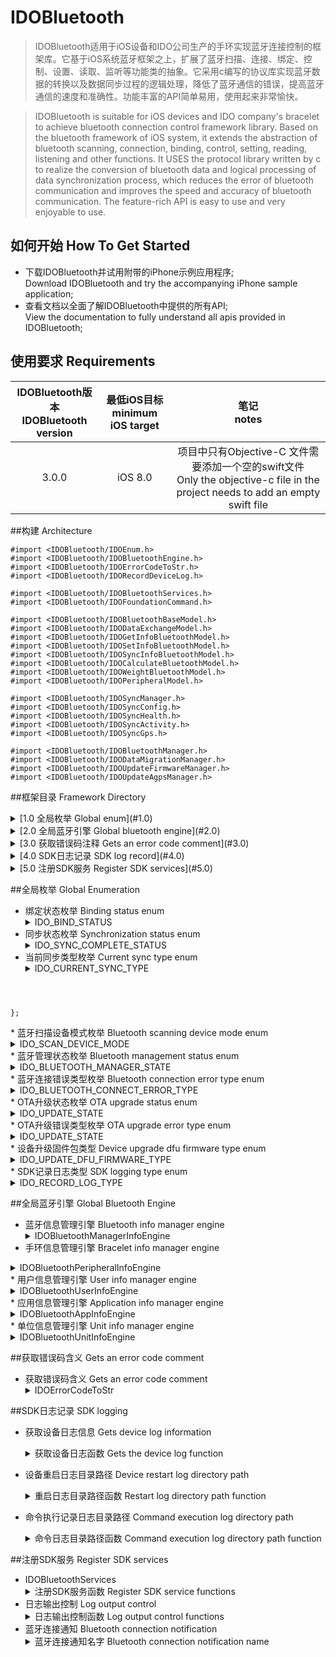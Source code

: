 # IDOBluetooth
>IDOBluetooth适用于iOS设备和IDO公司生产的手环实现蓝牙连接控制的框架库。它基于iOS系统蓝牙框架之上，扩展了蓝牙扫描、连接、绑定、控制、设置、读取、监听等功能类的抽象。它采用c编写的协议库实现蓝牙数据的转换以及数据同步过程的逻辑处理，降低了蓝牙通信的错误，提高蓝牙通信的速度和准确性。功能丰富的API简单易用，使用起来非常愉快。

>IDOBluetooth is suitable for iOS devices and IDO company's bracelet to achieve bluetooth connection control framework library. Based on the bluetooth framework of iOS system, it extends the abstraction of bluetooth scanning, connection, binding, control, setting, reading, listening and other functions. It USES the protocol library written by c to realize the conversion of bluetooth data and logical processing of data synchronization process, which reduces the error of bluetooth communication and improves the speed and accuracy of bluetooth communication. The feature-rich API is easy to use and very enjoyable to use.

## 如何开始 How To Get Started

* 下载IDOBluetooth并试用附带的iPhone示例应用程序;
 <br>Download IDOBluetooth and try the accompanying iPhone sample application;
* 查看文档以全面了解IDOBluetooth中提供的所有API;
 <br>View the documentation to fully understand all apis provided in IDOBluetooth;
 
## 使用要求 Requirements
| IDOBluetooth版本 <br>IDOBluetooth version | 最低iOS目标 <br>minimum iOS target| 笔记 <br>notes |
| :------:| :------: | :------: |
| 3.0.0 | iOS 8.0 | 项目中只有Objective-C 文件需要添加一个空的swift文件 <br> Only the objective-c file in the project needs to add an empty swift file |

##构建 Architecture

```
#import <IDOBluetooth/IDOEnum.h>
#import <IDOBluetooth/IDOBluetoothEngine.h>
#import <IDOBluetooth/IDOErrorCodeToStr.h>
#import <IDOBluetooth/IDORecordDeviceLog.h>

#import <IDOBluetooth/IDOBluetoothServices.h>
#import <IDOBluetooth/IDOFoundationCommand.h>

#import <IDOBluetooth/IDOBluetoothBaseModel.h>
#import <IDOBluetooth/IDODataExchangeModel.h>
#import <IDOBluetooth/IDOGetInfoBluetoothModel.h>
#import <IDOBluetooth/IDOSetInfoBluetoothModel.h>
#import <IDOBluetooth/IDOSyncInfoBluetoothModel.h>
#import <IDOBluetooth/IDOCalculateBluetoothModel.h>
#import <IDOBluetooth/IDOWeightBluetoothModel.h>
#import <IDOBluetooth/IDOPeripheralModel.h>

#import <IDOBluetooth/IDOSyncManager.h>
#import <IDOBluetooth/IDOSyncConfig.h>
#import <IDOBluetooth/IDOSyncHealth.h>
#import <IDOBluetooth/IDOSyncActivity.h>
#import <IDOBluetooth/IDOSyncGps.h>

#import <IDOBluetooth/IDOBluetoothManager.h>
#import <IDOBluetooth/IDODataMigrationManager.h>
#import <IDOBluetooth/IDOUpdateFirmwareManager.h>
#import <IDOBluetooth/IDOUpdateAgpsManager.h>
```
##框架目录 Framework Directory
  <details>
  <summary>[1.0 全局枚举 Global enum](#1.0)</summary>
  <pre>
  [1.1 绑定状态枚举 Binding status enum](#1.1)
  [1.2 同步状态枚举 Synchronization status enum](#1.2)
  [1.3 当前同步类型枚举 Current sync type enum](#1.3)
  [1.4 蓝牙扫描设备模式枚举 Bluetooth scanning device mode enum](#1.4)
  [1.5 蓝牙管理状态枚举 Bluetooth management status enum](#1.5)
  [1.6 蓝牙连接错误类型枚举 Bluetooth connection error type enum](#1.6)
  [1.7 OTA升级状态枚举 OTA upgrade status enum](#1.7)
  [1.8 OTA升级错误类型枚举 OTA upgrade error type enum](#1.8)
  [1.9 设备升级固件包类型 Device upgrade dfu firmware type enum](#1.9)
  [1.10 SDK记录日志类型 SDK logging type enum](#1.10)
  </pre>
  </details>
  
 <details>
  <summary>[2.0 全局蓝牙引擎 Global bluetooth engine](#2.0)</summary>
  <pre>
  [2.1 蓝牙信息管理引擎 Bluetooth info manager engine](#2.1)
  [2.2 手环信息管理引擎 Bracelet info manager engine](#2.2)
  [2.3 用户信息管理引擎 User info manager engine](#2.3)
  [2.4 应用信息管理引擎 Application info manager engine](#2.4)
  [2.5 单位信息管理引擎 Unit info manager engine](#2.5)
  </pre>
  </details>
  
  <details>
  <summary>[3.0 获取错误码注释 Gets an error code comment](#3.0)</summary>
  <pre>
  [3.1 获取错误码注释函数 Gets the error code comment function](#3.1)
  </pre>
  </details>
  
  <details>
  <summary>[4.0 SDK日志记录 SDK log record](#4.0)</summary>
  <pre>
  [4.1 获取设备日志信息 Gets device log information](#4.1)
  [4.2 设备重启日志目录路径 Device restart log directory path](#4.2)
  [4.3 命令执行记录日志目录路径 Command execution log directory path](#4.3)
  </pre>
  </details>
  
  <details>
  <summary>[5.0 注册SDK服务 Register SDK services](#5.0)</summary>
  <pre>
  [5.1 注册SDK服务函数 Register SDK service functions](#5.1)
  [5.2 日志输出控制函数 Log output control functions](#5.2)
  [5.3 蓝牙连接通知名字 Bluetooth connection notification name](#5.3)
  </pre>
  </details>
  
##<span id="1.0">全局枚举 Global Enumeration</span>
* <span id="1.1">绑定状态枚举 Binding status enum</span> 
  <details>
  <summary>IDO_BIND_STATUS</summary>
  <pre><code> typedef NS_ENUM(NSInteger, IDO_BIND_STATUS) {
    //绑定失败 Binding failed
    IDO_BLUETOOTH_BIND_FAILED = 0, 
    //绑定成功 Binding succeeded
    IDO_BLUETOOTH_BIND_SUCCESS, 
    //已经绑定 Already bound
    IDO_BLUETOOTH_BINDED, 
    //需要授权绑定 Need authorization binding
    IDO_BLUETOOTH_NEED_AUTH, 
    //拒绝绑定 Rejected binding
    IDO_BLUETOOTH_REFUSED_BINDED,
   }; 
  </code></pre>
  </details>
* <span id="1.2">同步状态枚举 Synchronization status enum</span>
  <details>
  <summary>IDO_SYNC_COMPLETE_STATUS</summary>
  <pre><code> typedef NS_ENUM(NSInteger, IDO_SYNC_COMPLETE_STATUS) {
     // 全部同步完成 All sync completed
    IDO_SYNC_GLOBAL_COMPLETE = 1, 
     // 配置同步完成 Configuration sync completed
    IDO_SYNC_CONFIG_COMPLETE,
    // 健康同步完成 Health synchronization completed
    IDO_SYNC_HEALTH_COMPLETE,  
    // 活动同步完成 Activity synchronization completed
    IDO_SYNC_ACTIVITY_COMPLETE, 
    // GPS同步完成 GPS synchronization completed
    IDO_SYNC_GPS_COMPLETE, 
  };
  </code></pre>
  </details>
* <span id="1.3">当前同步类型枚举 Current sync type enum</span>
  <details>
  <summary>IDO_CURRENT_SYNC_TYPE</summary>
  <pre><code> typedef NS_ENUM(NSInteger, IDO_CURRENT_SYNC_TYPE) {
    //当前同步配置 Current synchronization configuration
    IDO_SYNC_CONFIG_TYPE = 0, 
    //当前同步健康  Current sync health
    IDO_SYNC_HEALTH_TYPE,
    //当前同步活动  Current synchronization activity
    IDO_SYNC_ACTIVITY_TYPE,
    //当前同步GPS Current synchronous GPS
    IDO_SYNC_GPS_TYPE 
 };
  </code></pre>
  </details>
* <span id="1.4">蓝牙扫描设备模式枚举 Bluetooth scanning device mode enum</span>
  <details>
  <summary>IDO_SCAN_DEVICE_MODE</summary>
  <pre><code> typedef NS_ENUM(NSInteger, IDO_SCAN_DEVICE_MODE) {
    //手机蓝牙关闭或不支持蓝牙功能将不能扫描设备  
    //Mobile phone Bluetooth off or not supporting Bluetooth will not scan the device
    IDO_DO_NOT_SCAN_MODE = 0,
    //手动扫描连接模式  Manual scan connection mode
    IDO_MANUAL_SCAN_CONNECT_MODE,
    //自动扫描连接模式  Automatic scan connection mode   
    IDO_AUTO_SCAN_CONNECT_MODE,
};
  </code></pre>
  </details>
* <span id="1.5">蓝牙管理状态枚举 Bluetooth management status enum</span>
  <details>
  <summary>IDO_BLUETOOTH_MANAGER_STATE</summary>
  <pre><code> 
  typedef NS_ENUM(NSInteger, IDO_BLUETOOTH_MANAGER_STATE) {
    //蓝牙关闭  Bluetooth off
    IDO_MANAGER_STATE_POWEREDOFF = 1,   
    //蓝牙打开 Bluetooth open
    IDO_MANAGER_STATE_POWEREDON,
    //蓝牙自动扫描中 Bluetooth automatic scanning   
    IDO_MANAGER_STATE_AUTO_SCANING, 
    //在ota模式自动连接 Automatically connect in ota mode 
    IDO_MANAGER_STATE_AUTO_OTA_CONNECT,    
    //普通模式自动连接  Normal mode automatic connection 
    IDO_MANAGER_STATE_AUTO_CONNECT,    
    //蓝牙手动扫描中  Bluetooth manual scanning
    IDO_MANAGER_STATE_MANUAL_SCANING,  
    //在ota模式手动连接  Manually connect in ota mode   
    IDO_MANAGER_STATE_MANUAL_OTA_CONNECT,
    //普通模式手动连接  Normal mode manual connection
    IDO_MANAGER_STATE_MANUAL_CONNECT,    
    //手环连接成功  The bracelet is connected successfully 
    IDO_MANAGER_STATE_DID_CONNECT,   
    //手环连接失败  Bracelet connection failed 
    IDO_MANAGER_STATE_CONNECT_FAILED,
   };
</code></pre>
  </details>
* <span id="1.6">蓝牙连接错误类型枚举 Bluetooth connection error type enum</span>
  <details>
  <summary>IDO_BLUETOOTH_CONNECT_ERROR_TYPE</summary>
  <pre><code> 
  typedef NS_ENUM(NSInteger, IDO_BLUETOOTH_CONNECT_ERROR_TYPE) {
  //UUID 为空蓝牙不能自动连  UUID is Empty, Bluetooth cannot be automatically connected  
    IDO_BLUETOOTH_UUID_EMPTY_TYPE = 1,
    //MAC地址为空ota模式蓝牙不能自动连接  The MAC address is empty. ota mode Bluetooth cannot be automatically connected.   
    IDO_BLUETOOTH_MAC_ADDR_EMPTY_TYPE,    
    //未绑定设备蓝牙不能自动连接 Unbound device Bluetooth cannot be automatically connected. 
    IDO_BLUETOOTH_UNBOUND_TYPE,  
    //蓝牙关闭不能自动连接  Bluetooth off does not automatically connect.  
    IDO_BLUETOOTH_POWERED_OFF_TYPE,
    //外围设备不存在  Peripheral device does not exist 
    IDO_BLUETOOTH_PERIPHERAL_DON_EXIST,
    //蓝牙断开连接  Bluetooth disconnect 
    IDO_BLUETOOTH_DIS_CONNECT_TYPE,
    //蓝牙连接失败  Bluetooth connection failed
    IDO_BLUETOOTH_CONNECT_FAIL_TYPE, 
    //蓝牙连接超时  Bluetooth connection timeout 
    IDO_BLUETOOTH_CONNECT_TIME_OUT_TYPE,  
    //蓝牙扫描连接超时  Bluetooth scan connection timed out 
    IDO_BLUETOOTH_SCAN_CONNECT_TIME_OUT_TYPE,  
    //蓝牙发现外围设备服务失败  Bluetooth discovery peripheral service failed
    IDO_BLUETOOTH_DISCOVER_SERVICE_FAIL_TYPE,
    //蓝牙发现外围设备服务不存  Bluetooth discovery peripheral service does not exist         
    IDO_BLUETOOTH_DISCOVER_SERVICE_NO_EXIST_TYPE,
    //蓝牙发现外围设备特征失败 Bluetooth discovery peripheral feature failed
    IDO_BLUETOOTH_DISCOVER_CHARACTERISTICS_TYPE, 
    //蓝牙数据交换错误  Bluetooth data exchange error   
    IDO_BLUETOOTH_DATA_EXCHANGE_ERROR_TYPE};  </code></pre>
  </details>
* <span id="1.7">OTA升级状态枚举 OTA upgrade status enum</span>
 <details>
  <summary>IDO_UPDATE_STATE</summary>
  <pre><code> 
  typedef NS_ENUM(NSInteger, IDO_UPDATE_STATE) {   
    //开始进入OTA  Start entering OTA
    IDO_UPDATE_START_ENTER_OTA = 1,   
    //已进入OTA  Has entered OTA 
    IDO_UPDATE_DID_ENTER_OTA,  
    //开始重连设备  Start reconnecting devices 
    IDO_UPDATE_START_RECONECT_DEVICE, 
    //设备已经重新连接上  The device has been reconnected    
    IDO_UPDATE_DID_RECONECT_DEVICE,  
    //开始启动升级固件  Start booting the firmware  
    IDO_UPDATE_STARTING ,  
    //固件升级中  Firmware upgrade  
    IDO_UPDATE_UPLOADING,   
    //固件升级完成  Firmware upgrade completed 
    IDO_UPDATE_COMPLETED,   
};</code></pre>
  </details>
* <span id="1.8">OTA升级错误类型枚举 OTA upgrade error type enum</span>
 <details>
  <summary>IDO_UPDATE_STATE</summary>
  <pre><code> 
  typedef NS_ENUM(NSInteger, IDO_UPDATE_STATE) {   
    //开始进入OTA  Start entering OTA
    IDO_UPDATE_START_ENTER_OTA = 1,   
    //已进入OTA  Has entered OTA 
    IDO_UPDATE_DID_ENTER_OTA,  
    //开始重连设备  Start reconnecting devices 
    IDO_UPDATE_START_RECONECT_DEVICE, 
    //设备已经重新连接上  The device has been reconnected    
    IDO_UPDATE_DID_RECONECT_DEVICE,  
    //开始启动升级固件  Start booting the firmware  
    IDO_UPDATE_STARTING ,  
    //固件升级中  Firmware upgrade  
    IDO_UPDATE_UPLOADING,   
    //固件升级完成  Firmware upgrade completed 
    IDO_UPDATE_COMPLETED,   
  };
</code></pre>
  </details>
* <span id="1.9">设备升级固件包类型 Device upgrade dfu firmware type enum</span>
 <details>
  <summary>IDO_UPDATE_DFU_FIRMWARE_TYPE</summary>
  <pre><code> 
      typedef NS_ENUM(NSInteger, IDO_UPDATE_DFU_FIRMWARE_TYPE)  {
        //Soft Device type
        IDO_DFU_FIRMWARE_SOFTDEVICE_TYPE = 1, 
        //引导装载程序 Bootloader type
        IDO_DFU_FIRMWARE_BOOTLOADER_TYPE,
        //Soft device and bootloader type
        IDO_DFU_FIRMWARE_SOFTDEVICE_BOOTLOADER_TYPE,
        //应用程序 Application type
        IDO_DFU_FIRMWARE_APPLICATION_TYPE,
    };
  </code></pre>
  </details>
* <span id="1.10">SDK记录日志类型 SDK logging type enum</span>
   <details>
   <summary>IDO_RECORD_LOG_TYPE</summary>
   <pre><code> 
      typedef NS_ENUM(NSInteger, IDO_RECORD_LOG_TYPE)  {
        //手动连接手环 Manually connect the bracelet  
        IDO_MANUAL_CONNECT_LOG = 1,
        //自动连接手环 Automatic connection bracelet   
        IDO_AUTO_CONNECT_LOG,
        //手环绑定 Bracelet binding    
        IDO_BIND_DEVICE_LOG,
        //手环解绑 Untie the bracelet 
        IDO_UNBIND_DEVICE_LOG,
        //同步配置 Synchronous configuration  
        IDO_SYNC_CONFIG_LOG,
        //同步健康 步数 Synchronous health sport
        IDO_SYNC_HEALTH_SPORT_LOG,
        //同步健康 睡眠 Synchronous health sleep
        IDO_SYNC_HEALTH_SLEEP_LOG,
        //同步健康 心率 Synchronous health hr
        IDO_SYNC_HEALTH_HR_LOG,
        //同步健康 血压 Synchronous health bp
        IDO_SYNC_HEALTH_BP_LOG,
        //同步活动 Synchronous activity
        IDO_SYNC_ACTIVITY_LOG,
        //同步gps Synchronous gps
        IDO_SYNC_GPS_LOG,
        //同步结束 Synchronous complete
        IDO_SYNC_COMPLETE_LOG,
        //蓝牙写入数据 Bluetooth write data
        IDO_WRITE_DATA_LOG,
        //蓝牙接收数据 Bluetooth receiving data
        IDO_RECEIVE_DATA_LOG
  };
  </code></pre>
  </details>

##<span id="2.0">全局蓝牙引擎 Global Bluetooth Engine</span>

* <span id="2.1">蓝牙信息管理引擎 Bluetooth info manager engine</span>
  <details>
  <summary>IDOBluetoothManagerInfoEngine</summary>
  <pre><code>
    //蓝牙管理中心
    @property (nonatomic,strong) CBCentralManager * centralManager;
     //蓝牙是否开启
    @property (nonatomic,assign,readonly,getter=isPoweredOn) BOOL poweredOn;
    //蓝牙是否连接
    @property (nonatomic,assign,readonly,getter=isConnected) BOOL connected;
    //外围设备
    @property (nonatomic,strong) CBPeripheral  * peripheral;
    //命令服务特征
    @property (nonatomic,strong) CBCharacteristic * commandCharacteristic;
    //健康服务特征
    @property (nonatomic,strong) CBCharacteristic * healthCharacteristic;
    //IDO 蓝牙管理中心
    @property (nonatomic,strong,readonly) IDOBluetoothManager * idoManager;
    //IDO 同步管理中心
    @property (nonatomic,strong,readonly) IDOSyncManager * syncManager;
    //功能列表
    @property (nonatomic,strong) IDOGetDeviceFuncBluetoothModel * funcTableModel;
    //当前手环活动个数
    @property (nonatomic,assign) NSInteger activityCount;
  </code></pre>
  </details>
* <span id="2.2">手环信息管理引擎 Bracelet info manager engine</span>
<details>
  <summary>IDOBluetoothPeripheralInfoEngine</summary>
  <pre><code>
    //当前连接外围设备的uuid
    @property (nonatomic,copy)   NSString * uuidStr;
    //当前连接设备ID
    @property (nonatomic,copy)   NSString * deviceId;
    //当前连接设备名字
    @property (nonatomic,copy)   NSString * deviceName;
    //当前连接设备固件版本号
    @property (nonatomic,copy)   NSString * version;
    //当前连接设备Mac地址
    @property (nonatomic,copy)   NSString * macAddr;
    //当前连接设备授权码
    @property (nonatomic,copy)   NSString * authCode;
    //当前连接设备模式
    @property (nonatomic,assign) NSInteger  deviceMode;
    //当前连接设备状态
    @property (nonatomic,assign) NSInteger  battStatus;
    //当前连接设备电量
    @property (nonatomic,assign) NSInteger  battLevel;
    //当前连接设备是否重启
    @property (nonatomic,assign) NSInteger  rebootFlag;
    //当前连接设备授权码长度
    @property (nonatomic,assign) NSInteger  authLength;
    //当前连接设备是否绑定
    @property (nonatomic,assign) BOOL isBind;
    //当前连接设备是否ota
    @property (nonatomic,assign) BOOL isOta;
  </code></pre>
  </details>
* <span id="2.3">用户信息管理引擎 User info manager engine</span>
  <details>
  <summary>IDOBluetoothUserInfoEngine</summary>
  <pre><code>
    //用户ID
    @property (nonatomic,copy)   NSString * userId;
    //用户生日 (2018-10-01)
    @property (nonatomic,copy)   NSString * birthday;
     //用户目标步数
    @property (nonatomic,assign) NSInteger goalStepCount;
     //目标睡眠 (分钟)
    @property (nonatomic,assign) NSInteger goalSleepMinute;
     //目标卡路里
    @property (nonatomic,assign) NSInteger goalCalorieData;
     //目标距离
    @property (nonatomic,assign) NSInteger goalDistanceData;
     //目标体重 (千克)
    @property (nonatomic,assign) NSInteger goalWeight;
     //用户性别
    @property (nonatomic,assign) NSInteger sex;
     //用户体重
    @property (nonatomic,assign) NSInteger weight;
     //用户升高
    @property (nonatomic,assign) NSInteger height;
     //是否登陆
    @property (nonatomic,assign) BOOL isLogin;
   </code></pre>
   </details>
* <span id="2.4">应用信息管理引擎 Application info manager engine</span>
  <details>
  <summary>IDOBluetoothAppInfoEngine</summary>
  <pre><code>
     //设备名字
    @property (nonatomic,copy) NSString * iphoneName;
     //手机系统版本
    @property (nonatomic,copy) NSString * sysVersion;
    //sdk版本
    @property (nonatomic,copy) NSString * sdkVersion;
   </code></pre>
   </details>
* <span id="2.5">单位信息管理引擎 Unit info manager engine</span>
  <details>
  <summary>IDOBluetoothUnitInfoEngine</summary>
  <pre><code>
      //时间格式是否12小时制
    @property (nonatomic,assign) BOOL is12Hour;
     //语言单位
    @property (nonatomic,assign) NSInteger language;
     //距离单位
    @property (nonatomic,assign) NSInteger distUnit;
     //体重单位
    @property (nonatomic,assign) NSInteger weightUnit;
     //温度单位
    @property (nonatomic,assign) NSInteger tempUnit;
     //走路步伐单位
    @property (nonatomic,assign) NSInteger strideWalkUnit;
     //跑步步伐单位
    @property (nonatomic,assign) NSInteger strideRunUnit;
   </code></pre>
   </details>
   
##<span id="3.0">获取错误码含义 Gets an error code comment</span>
* <span id="3.1">获取错误码含义 Gets an error code comment</span>
  <details>
  <summary>IDOErrorCodeToStr</summary>
  <p> 
  每个命令都会callback返回一个错误码,开发人员可以通过返回的错误转换字符串判断错误码的含义。
  Each command returns an error code called callback, and the developer can     
  determine the meaning of the error code by the returned error conversion string.
  </p>
  <pre><code>
     //错误码转字符串注释
    +(NSString *)errorCodeToStr:(NSInteger)errorCode;
  </code></pre>
  </details>

##<span id="4.0">SDK日志记录 SDK logging</span>
* <span id="4.1">获取设备日志信息 Gets device log information</span>
  <details>
  <summary>获取设备日志函数 Gets the device log function</summary>
  <p> 
   只有在设备处于连接状态，并且不在OTA模式下才能获取设备重启日志。
  <br>Device restart logs can only be obtained if the device is connected and not in OTA mode.
  </p>
  <pre><code>
     //callback 日志信息获取完成回调 Log completes the callback
     +(void)getDeviceLogWithCallback:(void(^)(BOOL isComplete))callback;
  </code></pre>
  </details>
  
* <span id="4.2">设备重启日志目录路径 Device restart log directory path</span>
  <details>
  <summary>重启日志目录路径函数 Restart log directory path function</summary>
  <p> 
   日志存储目录 目录下可能有多个日志文件 日志文件是按日期生成的。七天之前的日志会删除，只保留七天以内的日志。
  <br>There may be multiple log files under the log storage directory. Log files are generated by date. Logs up to seven days old are deleted and only those less than seven days old are retained.
  </p>
  <pre><code>
     //重启日志目录路径 Restart the log directory path
     +(NSString *)rebootLogFloderPath；
  </code></pre>
  </details>

* <span id="4.3">命令执行记录日志目录路径 Command execution log directory path</span>
  <details>
  <summary>命令日志目录路径函数 Command execution log directory path function</summary>
  <p> 
   日志存储目录 目录下可能有多个日志文件 日志文件是按日期生成的。七天之前的日志会删除，只保留七天以内的日志。
  <br>There may be multiple log files under the log storage directory. Log files are generated by date. Logs up to seven days old are deleted and only those less than seven days old are retained.
  </p>
  <pre><code>
     //命令日志目录路径 Command the log directory path
     +(NSString *)recordLogFloaderPath；
  </code></pre>
  </details>

##<span id="5.0">注册SDK服务 Register SDK services</span>
* <span id="5.1">IDOBluetoothServices</span>
  <details>
  <summary>注册SDK服务函数 Register SDK service functions</summary>
  <p> 
   在app启动时需要先注册SDK服务，初始化蓝牙数据，实现蓝牙扫描、连接、绑定、控制、设置、读取、监听功能。
  <br>When the app starts up, it is necessary to register SDK services, initialize bluetooth data, and realize bluetooth scanning, connection, binding, control, setting, reading and listening functions.
  </p>
  <pre><code>
     IDOBluetoothServices * _Nonnull registrationServices(void);
  </code></pre>
  </details>
* <span id="5.2">日志输出控制 Log output control</span>
  <details>
  <summary>日志输出控制函数 Log output control functions</summary>
  <p> 
   协议日志输出控制、SDK日志输出控制、阿里云日志控制。
  <br>Protocol log output control, SDK log output control, ali cloud log control.
  </p>
  <pre><code>
          //是否输出蓝牙sdk运行日志
        @property (nonatomic,copy,nullable) IDOBluetoothServices *_Nonnull(^outputSdkLog)(BOOL isOutput);
         //是否输出蓝牙协议运行日志
        @property (nonatomic,copy,nullable) IDOBluetoothServices *_Nonnull(^outputProtocolLog)(BOOL isOutput);
         //是否添加阿里云日志 默认 No
        @property (nonatomic,copy,nullable) IDOBluetoothServices *_Nonnull(^addAliYunLog)(BOOL isAdd);
  </code></pre>
  </details>
* <span id="5.3">蓝牙连接通知 Bluetooth connection notification</span>
  <details>
  <summary>蓝牙连接通知名字 Bluetooth connection notification name</summary>
  <p> 
   蓝牙扫描、连接状态通知名字和蓝牙扫描、连接错误通知名字。
  <br>Bluetooth scanning, connection status notification name and bluetooth scanning, connection error notification name.
  </p>
  <pre><code>
       // 蓝牙扫描、连接状态通知监听名字
    extern NSString * IDOBluetoothConnectStateNotifyName;
      // 蓝牙扫描、连接过程错误通知监听名字
    extern NSString * IDOBluetoothConnectErrorNotifyName;
  </code></pre>
  </details>

